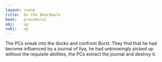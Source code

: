 ```yaml
---
layout: scene
title:  On the Boardwalk
beat:   procedural
obj:    up
subj:   up
---
```



The PCs sneak into the docks and confront Borst.
They find that he had become influenced by a journal of Ilya,
he had unknowingly picked up without the requisite abilities,
the PCs extract the journal and destroy it.






